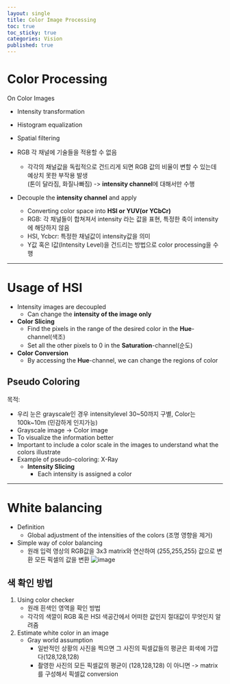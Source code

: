 ```yaml
---
layout: single
title: Color Image Processing
toc: true
toc_sticky: true
categories: Vision
published: true
---
```


# Color Processing

On Color Images
* Intensity transformation
* Histogram equalization 
* Spatial filtering

* RGB 각 채널에 기술들을 적용할 수 없음
  * 각각의 채널값을 독립적으로 건드리게 되면 RGB 값의 비율이 변할 수 있는데 예상치 못한 부작용 발생<br/>
    (톤이 달라짐, 화질나빠짐) -> **intensity channel**에 대해서만 수행
* Decouple the **intensity channel** and apply 
  * Converting color space into **HSI or YUV(or YCbCr)**
  * RGB: 각 채널들이 합쳐져서 intensity 라는 값을 표현, 특정한 축이 intensity에 해당하지 않음
  * HSI, Ycbcr: 특정한 채널값이 intensity값을 의미
  * Y값 혹은 I값(Intensity Level)을 건드리는 방법으로 color processing을 수행

-------------

# Usage of HSI
* Intensity images are decoupled
    * Can change the **intensity of the image only**
* **Color Slicing**
    * Find the pixels in the range of the desired color in the **Hue**-channel(색조)
    * Set all the other pixels to 0 in the **Saturation**-channel(순도)
* **Color Conversion**
    * By accessing the **Hue**-channel, we can change the regions of color


## Pseudo Coloring
목적:<br/>
* 우리 눈은 grayscale인 경우 intensitylevel 30~50까지 구별, Color는 100k~10m (민감하게 인지가능)
* Grayscale image → Color image
* To visualize the information better
* Important to include a color scale in the images to understand what the colors illustrate
* Example of pseudo-coloring: X-Ray
    * **Intensity Slicing**
        * Each intensity is assigned a color

---------------

# White balancing
* Definition
    * Global adjustment of the intensities of the colors (조명 영향을 제거)
* Simple way of color balancing
    * 원래 입력 영상의 RGB값을 3x3 matrix와 연산하여 (255,255,255) 값으로 변환 모든 픽셀의 값을 변환
    ![image](https://user-images.githubusercontent.com/63464299/190899783-bb455caa-c514-4d76-ad62-adcc50ddd487.png)
  
## 색 확인 방법
1. Using color checker
    * 원래 흰색인 영역을 확인 방법
    * 각각의 색깔이 RGB 혹은 HSI 색공간에서 어떠한 값인지 절대값이 무엇인지 알려줌
2. Estimate white color in an image
    * Gray world assumption
        * 일반적인 상황의 사진을 찍으면 그 사진의 픽셀값들의 평균은 회색에 가깝다(128,128,128)
        * 촬영한 사진의 모든 픽셀값의 평균이 (128,128,128) 이 아니면 -> matrix를 구성해서 픽셀값 conversion

